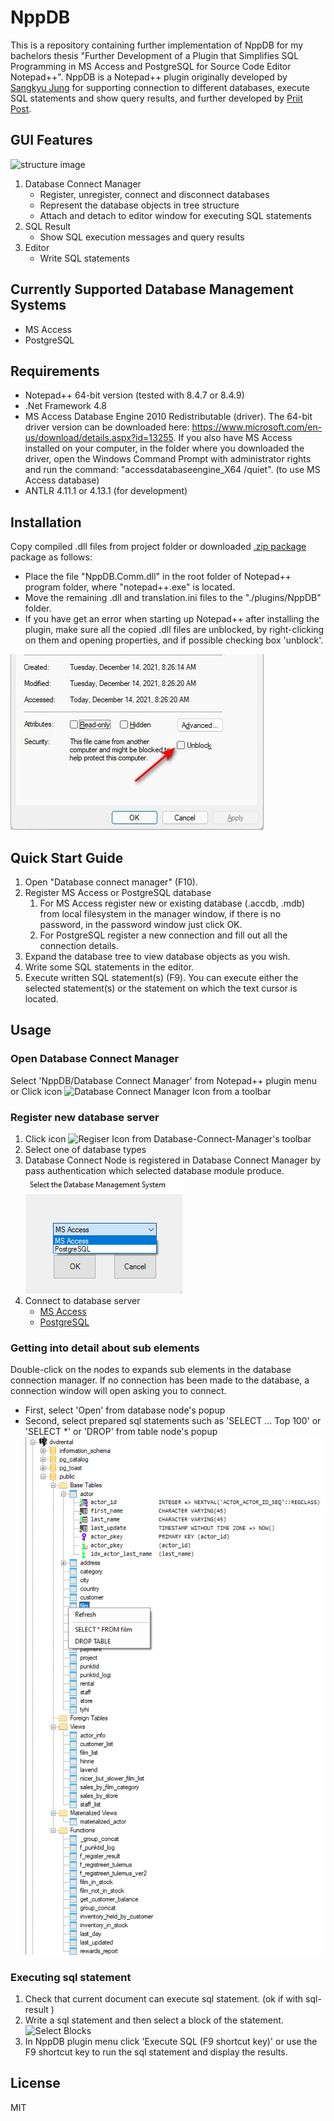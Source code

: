 # NppDB
This is a repository containing further implementation of NppDB for my bachelors thesis "Further Development of a Plugin that Simplifies SQL Programming in MS Access and PostgreSQL for Source Code Editor Notepad++". 
NppDB is a Notepad++ plugin originally developed by [Sangkyu Jung](https://github.com/gutkyu/NppDB) for supporting connection to different databases, execute SQL statements and show query results, 
and further developed by [Priit Post](https://github.com/pripost/NppDB).

## GUI Features
![structure image](https://raw.githubusercontent.com/gutkyu/NppDB/gh-pages/images/NppDB_All_n.png)
1. Database Connect Manager
    * Register, unregister, connect and disconnect databases
    * Represent the database objects in tree structure
    * Attach and detach to editor window for executing SQL statements
2. SQL Result
    * Show SQL execution messages and query results
3. Editor
    * Write SQL statements

## Currently Supported Database Management Systems
* MS Access
* PostgreSQL

## Requirements
   * Notepad++ 64-bit version (tested with 8.4.7 or 8.4.9)
   * .Net Framework 4.8
   * MS Access Database Engine 2010 Redistributable (driver). The 64-bit driver version can be downloaded here: https://www.microsoft.com/en-us/download/details.aspx?id=13255. If you also have MS Access installed on your computer, in the folder where you downloaded the driver, open the Windows Command Prompt with administrator rights and run the command: "accessdatabaseengine_X64 /quiet". (to use MS Access database)
   * ANTLR 4.11.1 or 4.13.1 (for development)

## Installation
Copy compiled .dll files from project folder or downloaded [.zip package](https://github.com/aneelm/NppDB/releases/download/v1.0.19/v1.0.19.zip) package as follows:
   * Place the file "NppDB.Comm.dll" in the root folder of Notepad++ program folder, where "notepad++.exe" is located.
   * Move the remaining .dll and translation.ini files to the "./plugins/NppDB" folder.
   * If you have get an error when starting up Notepad++ after installing the plugin, make sure all the copied .dll files are unblocked, by right-clicking on them and opening properties, and if possible checking box 'unblock'.
 
![Unblock](https://raw.githubusercontent.com/aneelm/NppDB/master/README_images/SecurityUnblock.jpg)

## Quick Start Guide
   1. Open "Database connect manager" (F10).
   2. Register MS Access or PostgreSQL database
         1. For MS Access register new or existing database (.accdb, .mdb) from local filesystem in the manager window, if there is no password, in the password window just click OK.
         2. For PostgreSQL register a new connection and fill out all the connection details.
   4. Expand the database tree to view database objects as you wish.
   5. Write some SQL statements in the editor.
   6. Execute written SQL statement(s) (F9). You can execute either the selected statement(s) or the statement on which the text cursor is located.

## Usage
### Open Database Connect Manager
   Select 'NppDB/Database Connect Manager' from Notepad++ plugin menu
   or
   Click icon ![Database Connect Manager Icon](https://raw.githubusercontent.com/gutkyu/NppDB/gh-pages/images/DBPPManage16.png) from a toolbar 

### Register new database server
   1. Click icon ![Regiser Icon](https://raw.githubusercontent.com/gutkyu/NppDB/master/NppDB.Core/Resources/add16.png) from  Database-Connect-Manager's toolbar
   2. Select one of database types
   3. Database Connect Node is registered in Database Connect Manager by pass authentication which selected database module produce.
	![Select Database Type](https://raw.githubusercontent.com/aneelm/NppDB/master/README_images/database_system.png)
   4. Connect to database server
         * [MS Access](https://github.com/aneelm/NppDB.MSAccess) 
   	   * [PostgreSQL](https://github.com/aneelm/NppDB.PostgreSQL) 
      
### Getting into detail about sub elements
   Double-click on the nodes to expands sub elements in the database connection manager. If no connection has been made to the database, a connection window will open asking you to connect.

   * First, select 'Open' from database node's popup
   * Second, select prepared sql statements such as 'SELECT … Top 100' or 'SELECT *' or 'DROP' from table node's popup
	![SQL Linked Database Node](https://raw.githubusercontent.com/aneelm/NppDB/master/README_images/database_management.png)

### Executing sql statement
   1. Check that current document can execute sql statement. (ok if with sql-result )
   2. Write a sql statement and then select a block of the statement.
	![Select Blocks](https://raw.githubusercontent.com/gutkyu/NppDB/gh-pages/images/NppDB_SQL_Block.png)
   3. In NppDB plugin menu click 'Execute SQL (F9 shortcut key)' or use the F9 shortcut key to run the sql statement and display the results.
	
## License
MIT
